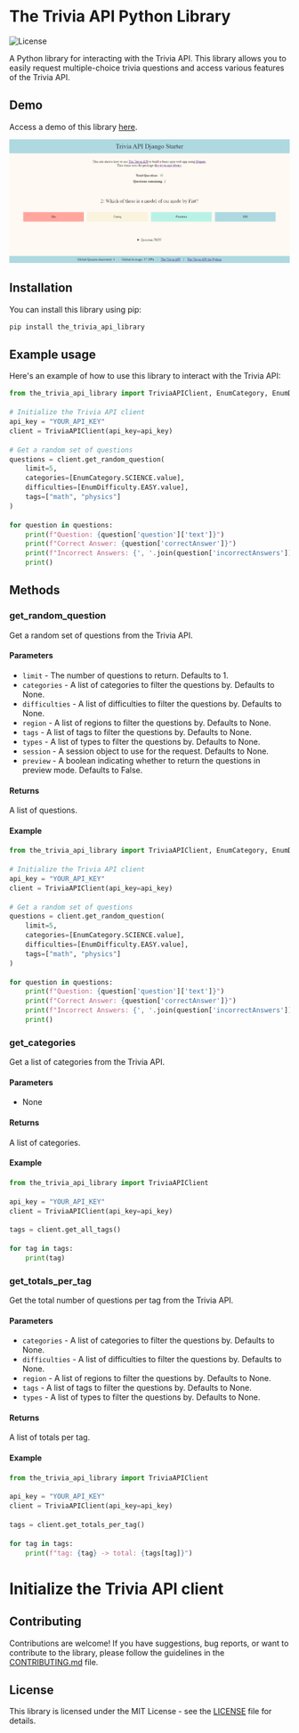 # The Trivia API Python Library

![License](https://img.shields.io/badge/license-MIT-blue.svg)

A Python library for interacting with the Trivia API. This library allows you to easily request multiple-choice trivia questions and access various features of the Trivia API.

## Demo

Access a demo of this library [here](https://demo-the-trivia-api-python.vercel.app).

![example demo](https://raw.githubusercontent.com/Carlos-Henreis/the-trivia-api/master/docs/example-demo.png)


## Installation

You can install this library using pip:
```bash
pip install the_trivia_api_library
```

## Example usage
Here's an example of how to use this library to interact with the Trivia API:

```Python
from the_trivia_api_library import TriviaAPIClient, EnumCategory, EnumDifficulty

# Initialize the Trivia API client
api_key = "YOUR_API_KEY"
client = TriviaAPIClient(api_key=api_key)

# Get a random set of questions
questions = client.get_random_question(
    limit=5,
    categories=[EnumCategory.SCIENCE.value],
    difficulties=[EnumDifficulty.EASY.value],
    tags=["math", "physics"]
)

for question in questions:
    print(f"Question: {question['question']['text']}")
    print(f"Correct Answer: {question['correctAnswer']}")
    print(f"Incorrect Answers: {', '.join(question['incorrectAnswers'])}")
    print()
```

## Methods

### get_random_question
Get a random set of questions from the Trivia API.

#### Parameters
- `limit` - The number of questions to return. Defaults to 1.
- `categories` - A list of categories to filter the questions by. Defaults to None.
- `difficulties` - A list of difficulties to filter the questions by. Defaults to None.
- `region` - A list of regions to filter the questions by. Defaults to None.
- `tags` - A list of tags to filter the questions by. Defaults to None.
- `types` - A list of types to filter the questions by. Defaults to None.
- `session` - A session object to use for the request. Defaults to None.
- `preview` - A boolean indicating whether to return the questions in preview mode. Defaults to False.

#### Returns
A list of questions.

#### Example
```Python
from the_trivia_api_library import TriviaAPIClient, EnumCategory, EnumDifficulty

# Initialize the Trivia API client
api_key = "YOUR_API_KEY"
client = TriviaAPIClient(api_key=api_key)

# Get a random set of questions
questions = client.get_random_question(
    limit=5,
    categories=[EnumCategory.SCIENCE.value],
    difficulties=[EnumDifficulty.EASY.value],
    tags=["math", "physics"]
)

for question in questions:
    print(f"Question: {question['question']['text']}")
    print(f"Correct Answer: {question['correctAnswer']}")
    print(f"Incorrect Answers: {', '.join(question['incorrectAnswers'])}")
    print()
```

### get_categories
Get a list of categories from the Trivia API.

#### Parameters
- None

#### Returns
A list of categories.

#### Example
```Python
from the_trivia_api_library import TriviaAPIClient

api_key = "YOUR_API_KEY"
client = TriviaAPIClient(api_key=api_key)

tags = client.get_all_tags()

for tag in tags:
    print(tag)
```


### get_totals_per_tag
Get the total number of questions per tag from the Trivia API.

#### Parameters
- `categories` - A list of categories to filter the questions by. Defaults to None.
- `difficulties` - A list of difficulties to filter the questions by. Defaults to None.
- `region` - A list of regions to filter the questions by. Defaults to None.
- `tags` - A list of tags to filter the questions by. Defaults to None.
- `types` - A list of types to filter the questions by. Defaults to None.

#### Returns
A list of totals per tag.

#### Example
```Python
from the_trivia_api_library import TriviaAPIClient

api_key = "YOUR_API_KEY"
client = TriviaAPIClient(api_key=api_key)

tags = client.get_totals_per_tag()

for tag in tags:
    print(f"tag: {tag} -> total: {tags[tag]}")

```

# Initialize the Trivia API client


## Contributing

Contributions are welcome! If you have suggestions, bug reports, or want to contribute to the library, please follow the guidelines in the [CONTRIBUTING.md](CONTRIBUTING.md) file.

## License

This library is licensed under the MIT License - see the [LICENSE](LICENSE) file for details.